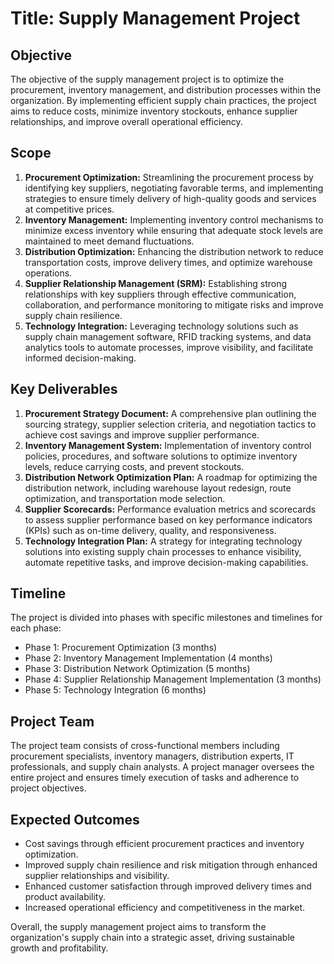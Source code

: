 # Title: Supply Management Project

## Objective
The objective of the supply management project is to optimize the procurement, inventory management, and distribution processes within the organization. By implementing efficient supply chain practices, the project aims to reduce costs, minimize inventory stockouts, enhance supplier relationships, and improve overall operational efficiency.

## Scope
1. **Procurement Optimization:** Streamlining the procurement process by identifying key suppliers, negotiating favorable terms, and implementing strategies to ensure timely delivery of high-quality goods and services at competitive prices.
2. **Inventory Management:** Implementing inventory control mechanisms to minimize excess inventory while ensuring that adequate stock levels are maintained to meet demand fluctuations.
3. **Distribution Optimization:** Enhancing the distribution network to reduce transportation costs, improve delivery times, and optimize warehouse operations.
4. **Supplier Relationship Management (SRM):** Establishing strong relationships with key suppliers through effective communication, collaboration, and performance monitoring to mitigate risks and improve supply chain resilience.
5. **Technology Integration:** Leveraging technology solutions such as supply chain management software, RFID tracking systems, and data analytics tools to automate processes, improve visibility, and facilitate informed decision-making.

## Key Deliverables
1. **Procurement Strategy Document:** A comprehensive plan outlining the sourcing strategy, supplier selection criteria, and negotiation tactics to achieve cost savings and improve supplier performance.
2. **Inventory Management System:** Implementation of inventory control policies, procedures, and software solutions to optimize inventory levels, reduce carrying costs, and prevent stockouts.
3. **Distribution Network Optimization Plan:** A roadmap for optimizing the distribution network, including warehouse layout redesign, route optimization, and transportation mode selection.
4. **Supplier Scorecards:** Performance evaluation metrics and scorecards to assess supplier performance based on key performance indicators (KPIs) such as on-time delivery, quality, and responsiveness.
5. **Technology Integration Plan:** A strategy for integrating technology solutions into existing supply chain processes to enhance visibility, automate repetitive tasks, and improve decision-making capabilities.

## Timeline
The project is divided into phases with specific milestones and timelines for each phase:
- Phase 1: Procurement Optimization (3 months)
- Phase 2: Inventory Management Implementation (4 months)
- Phase 3: Distribution Network Optimization (5 months)
- Phase 4: Supplier Relationship Management Implementation (3 months)
- Phase 5: Technology Integration (6 months)

## Project Team
The project team consists of cross-functional members including procurement specialists, inventory managers, distribution experts, IT professionals, and supply chain analysts. A project manager oversees the entire project and ensures timely execution of tasks and adherence to project objectives.

## Expected Outcomes
- Cost savings through efficient procurement practices and inventory optimization.
- Improved supply chain resilience and risk mitigation through enhanced supplier relationships and visibility.
- Enhanced customer satisfaction through improved delivery times and product availability.
- Increased operational efficiency and competitiveness in the market.

Overall, the supply management project aims to transform the organization's supply chain into a strategic asset, driving sustainable growth and profitability.
